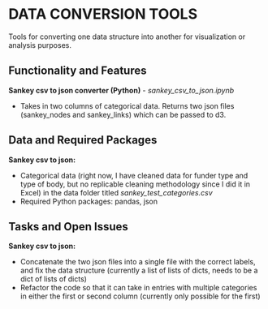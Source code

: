 # DATA CONVERSION TOOLS
Tools for converting one data structure into another for visualization or analysis purposes.

## Functionality and Features
**Sankey csv to json converter (Python)** - *sankey_csv_to_json.ipynb*
- Takes in two columns of categorical data. Returns two json files (sankey_nodes and sankey_links) which can be passed to d3.

## Data and Required Packages
**Sankey csv to json:**
- Categorical data (right now, I have cleaned data for funder type and type of body, but no replicable cleaning methodology since I did it in Excel) in the data folder titled *sankey_test_categories.csv*
- Required Python packages: pandas, json


## Tasks and Open Issues
**Sankey csv to json:**
- Concatenate the two json files into a single file with the correct labels, and fix the data structure (currently a list of lists of dicts, needs to be a dict of lists of dicts)
- Refactor the code so that it can take in entries with multiple categories in either the first or second column (currently only possible for the first)

